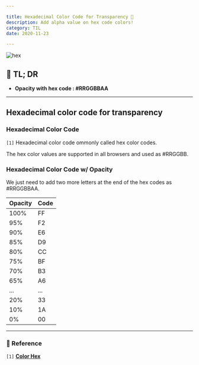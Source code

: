 ```yaml
---

title: Hexadecimal Color Code for Transparency 🎨
description: Add alpha value on hex code colors!
category: TIL
date: 2020-11-23

---
```


![hex](hex.jpg)

## 🤦 TL; DR

- **Opacity with hex code : #RRGGBBAA**

---

## Hexadecimal color code for transparency

### Hexadecimal Color Code

`[1]` Hexadecimal color code ommonly called hex color codes.

The hex color values are supported in all browsers and used as #RRGGBB.

### Hexadecimal Color Code w/ Opacity

We just need to add two more letters at the end of the hex codes as #RRGGBBAA.

| Opacity  | Code  |
|---|---|
|100%|FF|
|95%|F2|
|90%|E6|
|85%|D9|
|80%|CC|
|75%|BF|
|70%|B3|
|65%|A6|
|...|...|
|20%|33|
|10%|1A|
|0%|00|


---



### 🔗 Reference

`[1]` **[Color Hex](https://www.w3schools.com/colors/colors_hexadecimal.asp)**